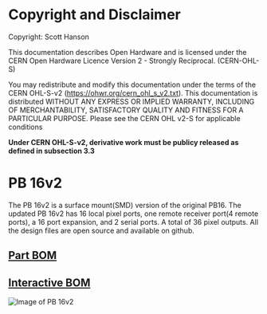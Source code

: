 # Copyright and Disclaimer
Copyright: Scott Hanson

This documentation describes Open Hardware and is licensed under the CERN Open Hardware Licence Version 2 - Strongly Reciprocal. (CERN-OHL-S)

You may redistribute and modify this documentation under the terms of the CERN OHL-S-v2 (https://ohwr.org/cern_ohl_s_v2.txt). This documentation is distributed WITHOUT ANY EXPRESS OR IMPLIED WARRANTY, INCLUDING OF MERCHANTABILITY, SATISFACTORY QUALITY AND FITNESS FOR A PARTICULAR PURPOSE. Please see the CERN OHL v2-S for applicable conditions

**Under CERN OHL-S-v2, derivative work must be publicy released as defined in subsection 3.3**

# PB 16v2

The PB 16v2 is a surface mount(SMD) version of the original PB16. The updated PB 16v2 has 16 local pixel ports, one remote receiver port(4 remote ports), a 16 port expansion, and 2 serial ports. A total of 36 pixel outputs. All the design files are open source and available on github.

## [Part BOM](https://github.com/computergeek1507/PB_16/raw/master/PB_16v2_SMD/PB_16_BOM.ods)

## [Interactive BOM](https://computergeek1507.github.io/PB_16/PB_16v2_SMD/bom/ibom)

![Image of PB 16v2](https://github.com/computergeek1507/PB_16/raw/master/PB_16v2_SMD/Real_PB_16v2.jpg)




